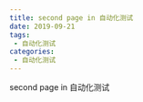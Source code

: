 ```yaml
---
title: second page in 自动化测试
date: 2019-09-21
tags:
 - 自动化测试
categories:
 - 自动化测试
---
```


second page in 自动化测试